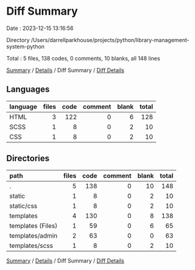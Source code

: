 # Diff Summary

Date : 2023-12-15 13:16:56

Directory /Users/darrellparkhouse/projects/python/library-management-system-python

Total : 5 files,  138 codes, 0 comments, 10 blanks, all 148 lines

[Summary](results.md) / [Details](details.md) / Diff Summary / [Diff Details](diff-details.md)

## Languages
| language | files | code | comment | blank | total |
| :--- | ---: | ---: | ---: | ---: | ---: |
| HTML | 3 | 122 | 0 | 6 | 128 |
| SCSS | 1 | 8 | 0 | 2 | 10 |
| CSS | 1 | 8 | 0 | 2 | 10 |

## Directories
| path | files | code | comment | blank | total |
| :--- | ---: | ---: | ---: | ---: | ---: |
| . | 5 | 138 | 0 | 10 | 148 |
| static | 1 | 8 | 0 | 2 | 10 |
| static/css | 1 | 8 | 0 | 2 | 10 |
| templates | 4 | 130 | 0 | 8 | 138 |
| templates (Files) | 1 | 59 | 0 | 6 | 65 |
| templates/admin | 2 | 63 | 0 | 0 | 63 |
| templates/scss | 1 | 8 | 0 | 2 | 10 |

[Summary](results.md) / [Details](details.md) / Diff Summary / [Diff Details](diff-details.md)